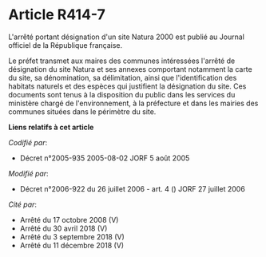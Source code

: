 # Article R414-7

L'arrêté portant désignation d'un site Natura 2000 est publié au Journal officiel de la République française.

Le préfet transmet aux maires des communes intéressées l'arrêté de désignation du site Natura et ses annexes comportant
notamment la carte du site, sa dénomination, sa délimitation, ainsi que l'identification des habitats naturels et des espèces
qui justifient la désignation du site. Ces documents sont tenus à la disposition du public dans les services du ministère
chargé de l'environnement, à la préfecture et dans les mairies des communes situées dans le périmètre du site.

**Liens relatifs à cet article**

_Codifié par_:

  - Décret n°2005-935 2005-08-02 JORF 5 août 2005

_Modifié par_:

  - Décret n°2006-922 du 26 juillet 2006 - art. 4 () JORF 27 juillet 2006

_Cité par_:

  - Arrêté du 17 octobre 2008 (V)
  - Arrêté du 30 avril 2018 (V)
  - Arrêté du 3 septembre 2018 (V)
  - Arrêté du 11 décembre 2018 (V)
